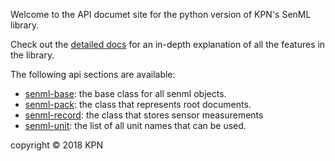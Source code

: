 Welcome to the API documet site for the python version of KPN's SenML library.

Check out the [detailed docs](https://kpn-iot.github.io/senml-library/) for an in-depth explanation of all the features in the library.
 
The following api sections are available:

- [senml-base](./senml_base): the base class for all senml objects.
- [senml-pack](./senml_pack): the class that represents root documents.
- [senml-record](./senml_record): the class that stores sensor measurements
- [senml-unit](./senml_unit): the list of all unit names that can be used.



copyright © 2018 KPN 